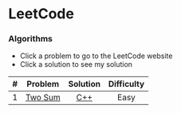 # LeetCode  

### Algorithms  
- Click a problem to go to the LeetCode website  
- Click a solution to see my solution  

|   # |                      Problem                      |              Solution              |  Difficulty  |
|----:|:-------------------------------------------------:|:----------------------------------:|:------------:|
|   1 | [Two Sum](https://leetcode.com/problems/two-sum/) | [C++](./solutions/0001_Two_Sum.md) |     Easy     |